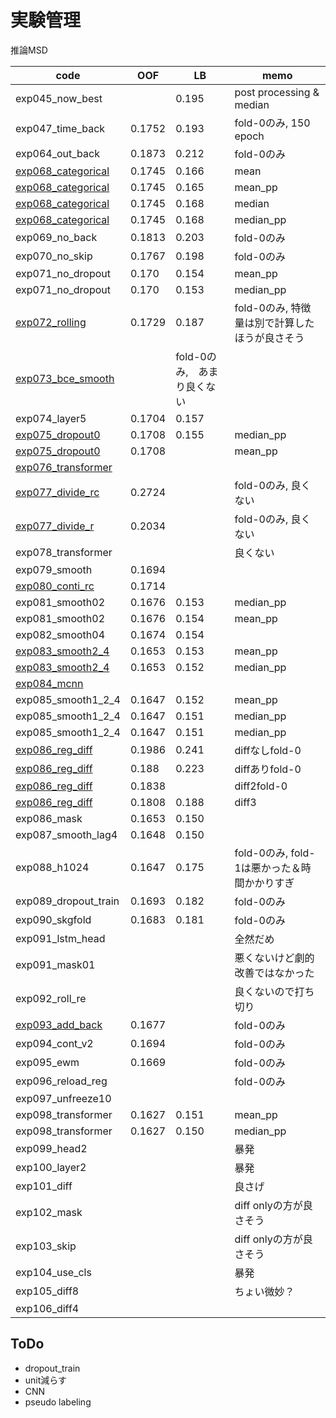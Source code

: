 # 実験管理

推論MSD

|code|OOF|LB|memo|
|--|--|--|--|
|exp045_now_best||0.195|post processing & median|
|exp047_time_back|0.1752|0.193|fold-0のみ, 150 epoch|
|exp064_out_back|0.1873|0.212|fold-0のみ|
|[exp068_categorical]|0.1745|0.166|mean|
|[exp068_categorical]|0.1745|0.165|mean_pp|
|[exp068_categorical]|0.1745|0.168|median|
|[exp068_categorical]|0.1745|0.168|median_pp|
|exp069_no_back|0.1813|0.203|fold-0のみ|
|exp070_no_skip|0.1767|0.198|fold-0のみ|
|exp071_no_dropout|0.170|0.154|mean_pp|
|exp071_no_dropout|0.170|0.153|median_pp|
|[exp072_rolling]|0.1729|0.187|fold-0のみ, 特徴量は別で計算したほうが良さそう|
|[exp073_bce_smooth]||fold-0のみ,　あまり良くない|
|exp074_layer5|0.1704|0.157||
|[exp075_dropout0]|0.1708|0.155|median_pp|
|[exp075_dropout0]|0.1708||mean_pp|
|[exp076_transformer]||||
|[exp077_divide_rc]|0.2724||fold-0のみ, 良くない|
|[exp077_divide_r]|0.2034||fold-0のみ, 良くない|
|exp078_transformer|||良くない|
|exp079_smooth|0.1694|||
|[exp080_conti_rc]|0.1714|||
|exp081_smooth02|0.1676|0.153|median_pp|
|exp081_smooth02|0.1676|0.154|mean_pp|
|exp082_smooth04|0.1674|0.154||
|[exp083_smooth2_4]|0.1653|0.153|mean_pp|
|[exp083_smooth2_4]|0.1653|0.152|median_pp|
|[exp084_mcnn]||||
|exp085_smooth1_2_4|0.1647|0.152|mean_pp|
|exp085_smooth1_2_4|0.1647|0.151|median_pp|
|exp085_smooth1_2_4|0.1647|0.151|median_pp|
|[exp086_reg_diff]|0.1986|0.241|diffなしfold-0|
|[exp086_reg_diff]|0.188|0.223|diffありfold-0|
|[exp086_reg_diff]|0.1838||diff2fold-0|
|[exp086_reg_diff]|0.1808|0.188|diff3|
|exp086_mask|0.1653|0.150||
|exp087_smooth_lag4|0.1648|0.150||
|exp088_h1024|0.1647|0.175|fold-0のみ, fold-1は悪かった＆時間かかりすぎ|
|exp089_dropout_train|0.1693|0.182|fold-0のみ|
|exp090_skgfold|0.1683|0.181|fold-0のみ|
|exp091_lstm_head|||全然だめ|
|exp091_mask01|||悪くないけど劇的改善ではなかった|
|exp092_roll_re|||良くないので打ち切り|
|[exp093_add_back]|0.1677||fold-0のみ|
|exp094_cont_v2|0.1694||fold-0のみ|
|exp095_ewm|0.1669||fold-0のみ|
|exp096_reload_reg|||fold-0のみ|
|exp097_unfreeze10||||
|exp098_transformer|0.1627|0.151|mean_pp|
|exp098_transformer|0.1627|0.150|median_pp|
|exp099_head2|||暴発|
|exp100_layer2|||暴発|
|exp101_diff|||良さげ|
|exp102_mask|||diff onlyの方が良さそう|
|exp103_skip|||diff onlyの方が良さそう|
|exp104_use_cls|||暴発|
|exp105_diff8|||ちょい微妙？|
|exp106_diff4||||

## ToDo
- dropout_train
- unit減らす
- CNN
- pseudo labeling

[exp068_categorical]:https://www.kaggle.com/takamichitoda/ventilator-train-classification/notebook?scriptVersionId=76446772
[exp072_rolling]:https://github.com/trtd56/VentilatorPressurePrediction/blob/03a0f142a306d867fc6cb730c2804ba642e22806/src/ventilatorlstm.py
[exp073_bce_smooth]:https://github.com/trtd56/VentilatorPressurePrediction/blob/e0e9e2deed91d82bfe3c482209024de209487515/src/ventilatorlstm.py
[exp075_dropout0]:https://www.kaggle.com/takamichitoda/ventilator-train-classification?scriptVersionId=76597714
[exp076_transformer]:https://github.com/trtd56/VentilatorPressurePrediction/blob/4fb4c6e244c749bbe5ee35da2bb6a01fef5b5815/src/ventilatorlstm.py
[exp077_divide_rc]:https://www.kaggle.com/takamichitoda/ventilator-train-divide-r-c/notebook?scriptVersionId=76613957
[exp077_divide_r]:https://www.kaggle.com/takamichitoda/ventilator-train-divide-r-c?scriptVersionId=76621692
[exp080_conti_rc]:https://www.kaggle.com/takamichitoda/ventilator-train-classification?scriptVersionId=76624771
[exp083_smooth2_4]:https://github.com/trtd56/VentilatorPressurePrediction/blob/2e34d395975d6ad4ef91b77f4d443fd5f12e691a/src/ventilatorlstm.py
[exp084_mcnn]:https://www.kaggle.com/takamichitoda/ventilator-train-mcnn/edit
[exp086_reg_diff]:https://www.kaggle.com/takamichitoda/ventilator-train-classification-regdiff
[exp093_add_back]:https://github.com/trtd56/VentilatorPressurePrediction/blob/be743745127b72164607b091994d922cf405859a/src/ventilatorlstm.py
